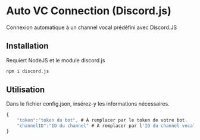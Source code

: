 # Auto VC Connection (Discord.js)

Connexion automatique à un channel vocal prédéfini avec Discord.JS 

## Installation

Requiert NodeJS et le module discord.js
```bash
npm i discord.js
```

## Utilisation

Dans le fichier config.json, insérez-y les informations nécessaires.
```javascript
{
    "token":"token du bot", # À remplacer par le token de votre bot.
    "channelID":"ID du channel" # À remplacer par l'ID du channel vocal.
}
```

